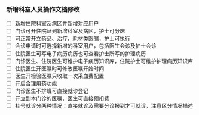### 新增科室人员操作文档修改

- [ ] 新增住院科室及病区并新增对应用户
- [ ] 门诊可开住院证到新增科室及病区，护士可分床
- [ ] 可正常开立药品、治疗、耗材类医嘱，护士可执行
- [ ] 会诊申请时可选择新增的科室用户，包括医生会诊及护士会诊
- [ ] 住院医生可写电子病历病历也可查看护士所写的护理病历
- [ ] 门诊医生、住院医生可维护电子病历知识库，住院护士可维护护理病历知识库
- [ ] 住院医生开医嘱时可修改医嘱开始时间
- [ ] 医生开检验医嘱只收取一次采血费配置
- [ ] 开启合理用药功能
- [ ] 门诊医生不排班可直接就诊登记
- [ ] 开立到本门诊的医嘱，医生可直接预扣费
- [ ] 挂号就诊分两种情况：直接就诊及需要分诊报到才可就诊，注意区分情况描述